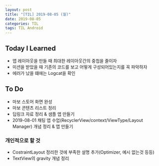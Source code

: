 ```yaml
---
layout: post
title: "[TIL] 2019-08-05 (월)"
date: 2019-08-05
categories: TIL
tags: TIL Android
---
```

## Today I Learned
- 앱 레이아웃을 만들 때 최대한 레이아웃간의 중첩을 줄이자
- 미션을 받았을 때 기존의 코드를 보고 어떻게 구성되어있는지를 꼭 파악하자
- 에러가 났을 떄에는 Logcat을 확인

## To Do
- 마보 스토어 화면 완성
- 마보 콘텐츠 리스트 정리
- 딥링크 자료 정리 & 샘플 앱 만들기
- 2019-08-01 채팅 앱 수업(RecyclerView/context/ViewType/Layout Manager) 개념 정리 & 앱 만들기

### 개인적으로 할 것
- CostraintLayout 정리한 것에 부족한 설명 추가(Optimizer, 예시 없는것 등등)
- TextView의 gravity 개념 정리

